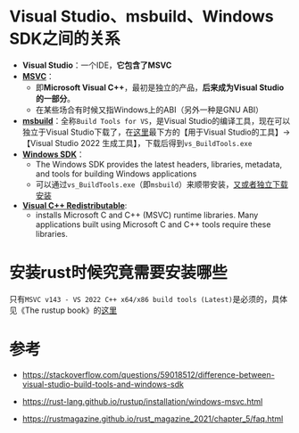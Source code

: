 # Visual Studio、msbuild、Windows SDK之间的关系

* **Visual Studio**：一个IDE，**它包含了MSVC**
* **[MSVC](https://en.wikipedia.org/wiki/Microsoft_Visual_C%2B%2B)**：
  * 即**Microsoft Visual C++**，最初是独立的产品，**后来成为Visual Studio的一部分**。
  * 在某些场合有时候又指Windows上的ABI（另外一种是GNU ABI）
* [**msbuild**](https://learn.microsoft.com/en-us/visualstudio/msbuild/msbuild?view=vs-2019)：全称`Build Tools for VS`，是Visual Studio的编译工具，现在可以独立于Visual Studio下载了，在[这里](https://visualstudio.microsoft.com/zh-hans/downloads/)最下方的【用于Visual Studio的工具】→【Visual Studio 2022 生成工具】，下载后得到`vs_BuildTools.exe`
* **[Windows SDK](https://developer.microsoft.com/en-us/windows/downloads/windows-sdk/)**：
  *  The Windows SDK provides the latest headers, libraries, metadata, and tools for building Windows applications
  * 可以通过`vs_BuildTools.exe`（即`msbuild`）来顺带安装，[又或者独立下载安装](https://developer.microsoft.com/en-us/windows/downloads/windows-sdk/)
* **[Visual C++ Redistributable](https://learn.microsoft.com/en-us/cpp/windows/latest-supported-vc-redist?view=msvc-170)**:
  *  installs Microsoft C and C++ (MSVC) runtime libraries. Many applications built using Microsoft C and C++ tools require these libraries.


# 安装rust时候究竟需要安装哪些

只有`MSVC v143 - VS 2022 C++ x64/x86 build tools (Latest)`是必须的，具体见《The rustup book》的[这里](https://rust-lang.github.io/rustup/installation/windows-msvc.html)



# 参考

* https://stackoverflow.com/questions/59018512/difference-between-visual-studio-build-tools-and-windows-sdk

* https://rust-lang.github.io/rustup/installation/windows-msvc.html
* https://rustmagazine.github.io/rust_magazine_2021/chapter_5/faq.html